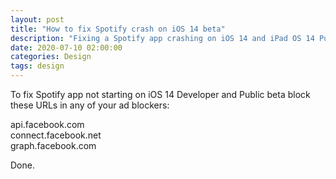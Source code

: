 ```yaml
---
layout: post
title: "How to fix Spotify crash on iOS 14 beta"
description: "Fixing a Spotify app crashing on iOS 14 and iPad OS 14 Public and Developer betas"
date: 2020-07-10 02:00:00
categories: Design
tags: design
---
```


To fix Spotify app not starting on iOS 14 Developer and Public beta block these URLs in any of your ad blockers:

api.facebook.com<br>
connect.facebook.net<br>
graph.facebook.com

Done.


